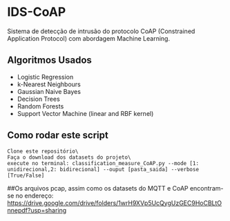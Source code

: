 # IDS-CoAP
Sistema de detecção de intrusão do protocolo CoAP (Constrained Application Protocol) com abordagem Machine Learning.

## Algoritmos Usados
* Logistic Regression
* k-Nearest Neighbours
* Gaussian Naive Bayes
* Decision Trees
* Random Forests
* Support Vector Machine (linear and RBF kernel)

## Como rodar este script
```Shell Script
Clone este repositório\
Faça o download dos datasets do projeto\
execute no terminal: classification_measure_CoAP.py --mode [1: unidirecional,2: bidirecional] --ouput [pasta_saida] --verbose [True/False]
```
##Os arquivos pcap, assim como os datasets do MQTT e CoAP encontram-se no endereço: https://drive.google.com/drive/folders/1wrH9XVp5UcQygUzGEC9HoCBLtOnnepdf?usp=sharing
